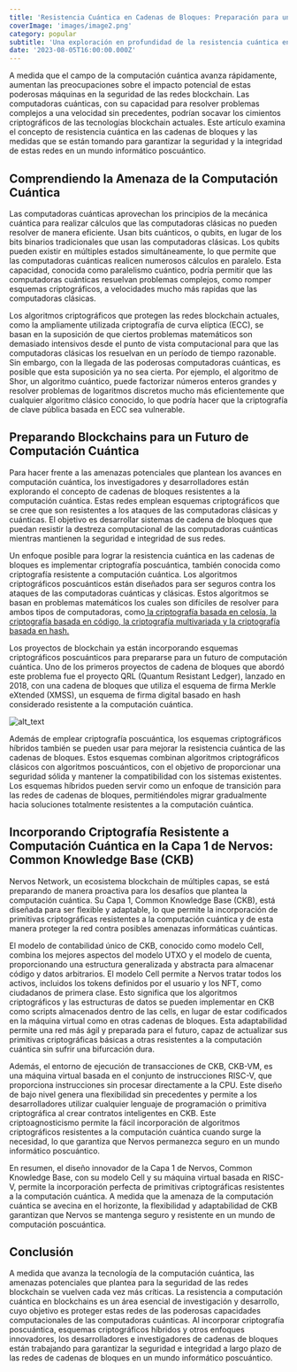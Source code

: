 ```yaml
---
title: 'Resistencia Cuántica en Cadenas de Bloques: Preparación para un Mundo Informático Poscuántico'
coverImage: 'images/image2.png'
category: popular
subtitle: 'Una exploración en profundidad de la resistencia cuántica en las cadenas de bloques, abordando las posibles amenazas que plantean los avances en computación cuántica y las medidas que se están tomando para asegurar las redes de cadenas de bloques para el futuro.'
date: '2023-08-05T16:00:00.000Z'
---
```


A medida que el campo de la computación cuántica avanza rápidamente, aumentan las preocupaciones sobre el impacto potencial de estas poderosas máquinas en la seguridad de las redes blockchain. Las computadoras cuánticas, con su capacidad para resolver problemas complejos a una velocidad sin precedentes, podrían socavar los cimientos criptográficos de las tecnologías blockchain actuales. Este artículo examina el concepto de resistencia cuántica en las cadenas de bloques y las medidas que se están tomando para garantizar la seguridad y la integridad de estas redes en un mundo informático poscuántico.

## Comprendiendo la Amenaza de la Computación Cuántica

Las computadoras cuánticas aprovechan los principios de la mecánica cuántica para realizar cálculos que las computadoras clásicas no pueden resolver de manera eficiente. Usan bits cuánticos, o qubits, en lugar de los bits binarios tradicionales que usan las computadoras clásicas. Los qubits pueden existir en múltiples estados simultáneamente, lo que permite que las computadoras cuánticas realicen numerosos cálculos en paralelo. Esta capacidad, conocida como paralelismo cuántico, podría permitir que las computadoras cuánticas resuelvan problemas complejos, como romper esquemas criptográficos, a velocidades mucho más rapidas que las computadoras clásicas.

Los algoritmos criptográficos que protegen las redes blockchain actuales, como la ampliamente utilizada criptografía de curva elíptica (ECC), se basan en la suposición de que ciertos problemas matemáticos son demasiado intensivos desde el punto de vista computacional para que las computadoras clásicas los resuelvan en un período de tiempo razonable. Sin embargo, con la llegada de las poderosas computadoras cuánticas, es posible que esta suposición ya no sea cierta. Por ejemplo, el algoritmo de Shor, un algoritmo cuántico, puede factorizar números enteros grandes y resolver problemas de logaritmos discretos mucho más eficientemente que cualquier algoritmo clásico conocido, lo que podría hacer que la criptografía de clave pública basada en ECC sea vulnerable.

## Preparando Blockchains para un Futuro de Computación Cuántica

Para hacer frente a las amenazas potenciales que plantean los avances en computación cuántica, los investigadores y desarrolladores están explorando el concepto de cadenas de bloques resistentes a la computación cuántica. Estas redes emplean esquemas criptográficos que se cree que son resistentes a los ataques de las computadoras clásicas y cuánticas. El objetivo es desarrollar sistemas de cadena de bloques que puedan resistir la destreza computacional de las computadoras cuánticas mientras mantienen la seguridad e integridad de sus redes.

Un enfoque posible para lograr la resistencia cuántica en las cadenas de bloques es implementar criptografía poscuántica, también conocida como criptografía resistente a computación cuántica. Los algoritmos criptográficos poscuánticos están diseñados para ser seguros contra los ataques de las computadoras cuánticas y clásicas. Estos algoritmos se basan en problemas matemáticos los cuales son difíciles de resolver para ambos tipos de computadoras, como[ la criptografía basada en celosía](https://medium.com/cryptoblog/what-is-lattice-based-cryptography-why-should-you-care-dbf9957ab717),[ la criptografía basada en código, la criptografía multivariada y la criptografía basada en hash.](https://www.di.ens.fr/brice.minaud/slides/Qhub-2018.pdf)

Los proyectos de blockchain ya están incorporando esquemas criptográficos poscuánticos para prepararse para un futuro de computación cuántica. Uno de los primeros proyectos de cadena de bloques que abordó este problema fue el proyecto QRL (Quantum Resistant Ledger), lanzado en 2018, con una cadena de bloques que utiliza el esquema de firma Merkle eXtended (XMSS), un esquema de firma digital basado en hash considerado resistente a la computación cuántica.

![alt_text](images/image1.png 'image_tooltip')

Además de emplear criptografía poscuántica, los esquemas criptográficos híbridos también se pueden usar para mejorar la resistencia cuántica de las cadenas de bloques. Estos esquemas combinan algoritmos criptográficos clásicos con algoritmos poscuánticos, con el objetivo de proporcionar una seguridad sólida y mantener la compatibilidad con los sistemas existentes. Los esquemas híbridos pueden servir como un enfoque de transición para las redes de cadenas de bloques, permitiéndoles migrar gradualmente hacia soluciones totalmente resistentes a la computación cuántica.

## Incorporando Criptografía Resistente a Computación Cuántica en la Capa 1 de Nervos: Common Knowledge Base (CKB)

Nervos Network, un ecosistema blockchain de múltiples capas, se está preparando de manera proactiva para los desafíos que plantea la computación cuántica. Su Capa 1, Common Knowledge Base (CKB), está diseñada para ser flexible y adaptable, lo que permite la incorporación de primitivas criptográficas resistentes a la computación cuántica y de esta manera proteger la red contra posibles amenazas informáticas cuánticas.

El modelo de contabilidad único de CKB, conocido como modelo Cell, combina los mejores aspectos del modelo UTXO y el modelo de cuenta, proporcionando una estructura generalizada y abstracta para almacenar código y datos arbitrarios. El modelo Cell permite a Nervos tratar todos los activos, incluidos los tokens definidos por el usuario y los NFT, como ciudadanos de primera clase. Esto significa que los algoritmos criptográficos y las estructuras de datos se pueden implementar en CKB como scripts almacenados dentro de las cells, en lugar de estar codificados en la máquina virtual como en otras cadenas de bloques. Esta adaptabilidad permite una red más ágil y preparada para el futuro, capaz de actualizar sus primitivas criptográficas básicas a otras resistentes a la computación cuántica sin sufrir una bifurcación dura.

Además, el entorno de ejecución de transacciones de CKB, CKB-VM, es una máquina virtual basada en el conjunto de instrucciones RISC-V, que proporciona instrucciones sin procesar directamente a la CPU. Este diseño de bajo nivel genera una flexibilidad sin precedentes y permite a los desarrolladores utilizar cualquier lenguaje de programación o primitiva criptográfica al crear contratos inteligentes en CKB. Este criptoagnosticismo permite la fácil incorporación de algoritmos criptográficos resistentes a la computación cuántica cuando surge la necesidad, lo que garantiza que Nervos permanezca seguro en un mundo informático poscuántico.

En resumen, el diseño innovador de la Capa 1 de Nervos, Common Knowledge Base, con su modelo Cell y su máquina virtual basada en RISC-V, permite la incorporación perfecta de primitivas criptográficas resistentes a la computación cuántica. A medida que la amenaza de la computación cuántica se avecina en el horizonte, la flexibilidad y adaptabilidad de CKB garantizan que Nervos se mantenga seguro y resistente en un mundo de computación poscuántica.

## Conclusión

A medida que avanza la tecnología de la computación cuántica, las amenazas potenciales que plantea para la seguridad de las redes blockchain se vuelven cada vez más críticas. La resistencia a computación cuántica en blockchains es un área esencial de investigación y desarrollo, cuyo objetivo es proteger estas redes de las poderosas capacidades computacionales de las computadoras cuánticas. Al incorporar criptografía poscuántica, esquemas criptográficos híbridos y otros enfoques innovadores, los desarrolladores e investigadores de cadenas de bloques están trabajando para garantizar la seguridad e integridad a largo plazo de las redes de cadenas de bloques en un mundo informático poscuántico.
